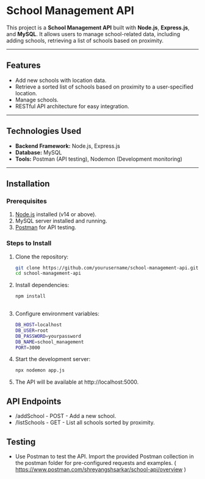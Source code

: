 # School Management API

This project is a **School Management API** built with **Node.js**, **Express.js**, and **MySQL**. It allows users to manage school-related data, including adding schools, retrieving a list of schools based on proximity.

---

## Features

- Add new schools with location data.
- Retrieve a sorted list of schools based on proximity to a user-specified location.
- Manage schools.
- RESTful API architecture for easy integration.

---

## Technologies Used

- **Backend Framework:** Node.js, Express.js
- **Database:** MySQL
- **Tools:** Postman (API testing), Nodemon (Development monitoring)

---

## Installation

### Prerequisites

1. [Node.js](https://nodejs.org/) installed (v14 or above).
2. MySQL server installed and running.
3. [Postman](https://www.postman.com/) for API testing.

### Steps to Install

1. Clone the repository:
   ```bash
   git clone https://github.com/yourusername/school-management-api.git
   cd school-management-api

  2. Install dependencies:
     ```bash
     npm install
  
  3. Configure environment variables:
     ```bash
     DB_HOST=localhost
     DB_USER=root
     DB_PASSWORD=yourpassword
     DB_NAME=school_management
     PORT=3000

4. Start the development server:
   ```bash
   npx nodemon app.js

5. The API will be available at http://localhost:5000.

## API Endpoints
- /addSchool - POST - Add a new school.
- /listSchools - GET - List all schools sorted by proximity.

## Testing
- Use Postman to test the API. Import the provided Postman collection in the postman folder for pre-configured requests and examples. ( https://www.postman.com/shreyangshsarkar/school-api/overview ) 
